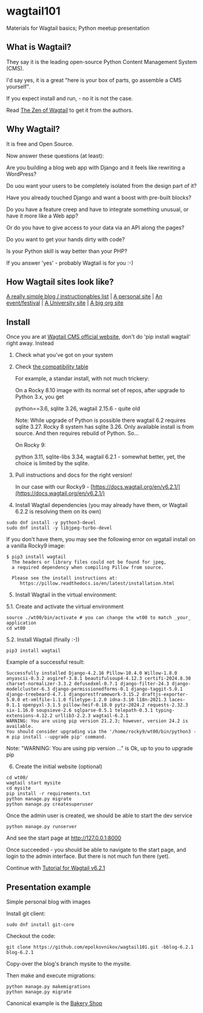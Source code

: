 # wagtail101
Materials for Wagtail basics; Python meetup presentation

## What is Wagtail?

They say it is the leading open-source Python Content Management System (CMS).

I'd say yes, it is a great "here is your box of parts, go assemble a CMS yourself".

If you expect install and run, - no it is not the case.

Read [The Zen of Wagtail](https://docs.wagtail.org/en/stable/getting_started/the_zen_of_wagtail.html) to get it from the authors.

## Why Wagtail?

It is free and Open Source.

Now answer these questions (at least):

Are you building a blog web app with Django and it feels like rewriting a WordPress?

Do uou want your users to be completely isolated from the design part of it?

Have you already touched Django and want a boost with pre-built blocks?

Do you have a feature creep and have to integrate something unusual, or have it more like a Web app?

Or do you have to give access to your data via an API along the pages?

Do you want to get your hands dirty with code?

Is your Python skill is way better than your PHP?

If you answer 'yes' - probably Wagtail is for you :-)

## How Wagtail sites look like?
[A really simple blog / instructionables list](https://www.csanim.com/) | [A personal site](https://www.mahnamahna.net/) | [An event/festival](https://www.jazzfestival.nz/) | 
[A University site](https://www.utas.edu.au/) | [A big org site](https://www.jpl.nasa.gov/)

## Install

Once you are at [Wagtail CMS official website](https://wagtail.org/), don't do 'pip install wagtail' right away. Instead

1. Check what you've got on your system
   
2. Check [the compatibility table](https://docs.wagtail.org/en/stable/releases/upgrading.html#compatible-django-python-versions)

   For example, a standar install, with not much trickery:
   
   On a Rocky 8.10 image with its normal set of repos, after upgrade to Python 3.x, you get
   
   python==3.6, sqlite 3.26, wagtail 2.15.6 - quite old

   Note: While upgrade of Python is possible there wagtail 6.2 requires sqlite 3.27. Rocky 8 system has sqlite 3.26. Only available install is from source. And then requires rebuild of Python. So...

   On Rocky 9:

   python 3.11, sqlite-libs 3.34, wagtail 6.2.1 - somewhat better, yet, the choice is limited by the sqlite.
   
3. Pull instructions and docs for the right version!

   In our case with our Rocky9 - [https://docs.wagtail.org/en/v6.2.1/](https://docs.wagtail.org/en/v6.2.1/)

4. Install Wagtail dependencies (you may already have them, or Wagtail 6.2.2 is resolving them on its own)

```
sudo dnf install -y python3-devel
sudo dnf install -y libjpeg-turbo-devel
```

If you don't have them, you may see the following error on wgatail install on a vanilla Rocky9 image:

```
$ pip3 install wagtail
  The headers or library files could not be found for jpeg,
  a required dependency when compiling Pillow from source.
    
  Please see the install instructions at:
     https://pillow.readthedocs.io/en/latest/installation.html
```

5. Install Wagtail in the virtual environment:
   
5.1. Create and activate the virtual environment

```
source ./wt00/bin/activate # you can change the wt00 to match _your_ application
cd wt00
```

5.2. Install Wagtail (finally :-))

```
pip3 install wagtail
```
Example of a successful result:
```
Successfully installed Django-4.2.16 Pillow-10.4.0 Willow-1.8.0 anyascii-0.3.2 asgiref-3.8.1 beautifulsoup4-4.12.3 certifi-2024.8.30 charset-normalizer-3.3.2 defusedxml-0.7.1 django-filter-24.3 django-modelcluster-6.3 django-permissionedforms-0.1 django-taggit-5.0.1 django-treebeard-4.7.1 djangorestframework-3.15.2 draftjs-exporter-5.0.0 et-xmlfile-1.1.0 filetype-1.2.0 idna-3.10 l18n-2021.3 laces-0.1.1 openpyxl-3.1.5 pillow-heif-0.18.0 pytz-2024.2 requests-2.32.3 six-1.16.0 soupsieve-2.6 sqlparse-0.5.1 telepath-0.3.1 typing-extensions-4.12.2 urllib3-2.2.3 wagtail-6.2.1
WARNING: You are using pip version 21.2.3; however, version 24.2 is available.
You should consider upgrading via the '/home/rocky9/wt00/bin/python3 -m pip install --upgrade pip' command.
```
Note: "WARNING: You are using pip version ..." is Ok, up to you to upgrade pip

6. Create the initial website (optional)
```
cd wt00/
wagtail start mysite
cd mysite
pip install -r requirements.txt
python manage.py migrate
python manage.py createsuperuser
```
Once the admin user is created, we should be able to start the dev service
```
python manage.py runserver
```
And see the start page at [http://127.0.0.1:8000 ](http://127.0.0.1:8000)

Once succeeded - you should be able to navigate to the start page, and login to the admin interface. But there is not much fun there (yet).

Continue with [Tutorial for Wagtail v6.2.1](https://docs.wagtail.org/en/v6.2.1/getting_started/tutorial.html)

## Presentation example

Simple personal blog with images

Install git client:
```
sudo dnf install git-core
```

Checkout the code:
```
git clone https://github.com/epolkovnikov/wagtail101.git -bblog-6.2.1 blog-6.2.1
```

Copy-over the blog's branch mysite to the mysite.

Then make and execute migrations:
```
python manage.py makemigrations
python manage.py migrate
```

Canonical example is the [Bakery Shop](https://github.com/wagtail/bakerydemo)
